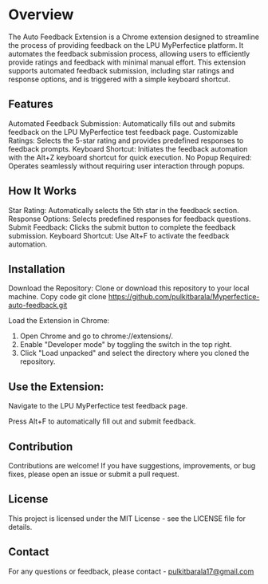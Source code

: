 # Overview
The Auto Feedback Extension is a Chrome extension designed to streamline the process of providing feedback on the LPU MyPerfectice platform. It automates the feedback submission process, allowing users to efficiently provide ratings and feedback with minimal manual effort. This extension supports automated feedback submission, including star ratings and response options, and is triggered with a simple keyboard shortcut.

## Features
Automated Feedback Submission: Automatically fills out and submits feedback on the LPU MyPerfectice test feedback page.
Customizable Ratings: Selects the 5-star rating and provides predefined responses to feedback prompts.
Keyboard Shortcut: Initiates the feedback automation with the Alt+Z keyboard shortcut for quick execution.
No Popup Required: Operates seamlessly without requiring user interaction through popups.

## How It Works
Star Rating: Automatically selects the 5th star in the feedback section.
Response Options: Selects predefined responses for feedback questions.
Submit Feedback: Clicks the submit button to complete the feedback submission.
Keyboard Shortcut: Use Alt+F to activate the feedback automation.

## Installation
Download the Repository: Clone or download this repository to your local machine.
Copy code
git clone https://github.com/pulkitbarala/Myperfectice-auto-feedback.git

Load the Extension in Chrome:
1. Open Chrome and go to chrome://extensions/.
2. Enable "Developer mode" by toggling the switch in the top right.
3. Click "Load unpacked" and select the directory where you cloned the repository.

## Use the Extension:
Navigate to the LPU MyPerfectice test feedback page.

Press Alt+F to automatically fill out and submit feedback.

## Contribution
Contributions are welcome! If you have suggestions, improvements, or bug fixes, please open an issue or submit a pull request.

## License
This project is licensed under the MIT License - see the LICENSE file for details.

## Contact
For any questions or feedback, please contact - pulkitbarala17@gmail.com
